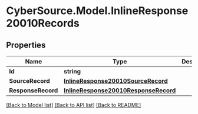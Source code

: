 # CyberSource.Model.InlineResponse20010Records
## Properties

Name | Type | Description | Notes
------------ | ------------- | ------------- | -------------
**Id** | **string** |  | [optional] 
**SourceRecord** | [**InlineResponse20010SourceRecord**](InlineResponse20010SourceRecord.md) |  | [optional] 
**ResponseRecord** | [**InlineResponse20010ResponseRecord**](InlineResponse20010ResponseRecord.md) |  | [optional] 

[[Back to Model list]](../README.md#documentation-for-models) [[Back to API list]](../README.md#documentation-for-api-endpoints) [[Back to README]](../README.md)

